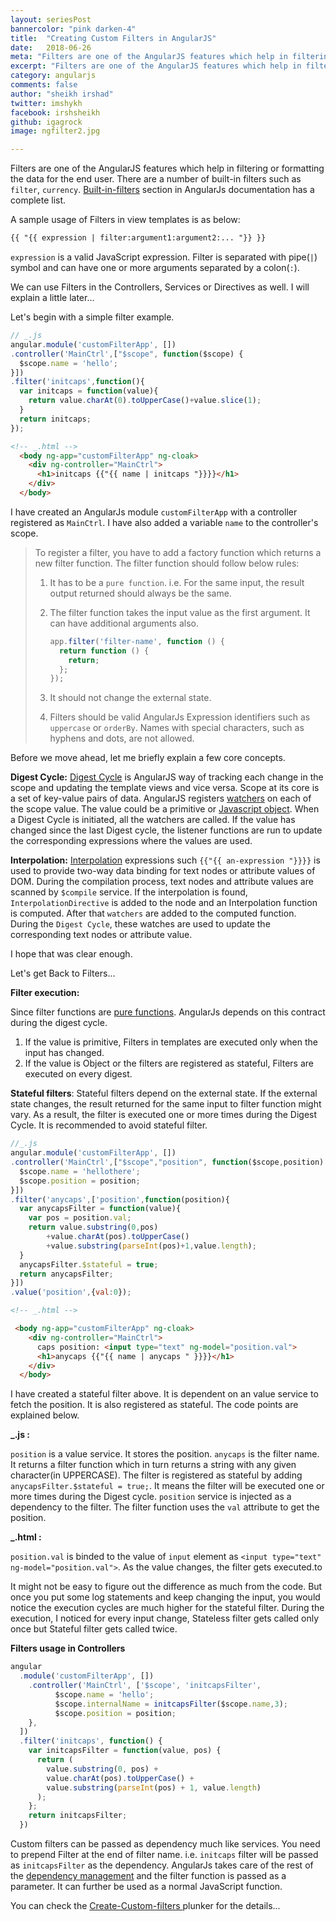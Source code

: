 ```yaml
---
layout: seriesPost
bannercolor: "pink darken-4"
title:  "Creating Custom Filters in AngularJS"
date:   2018-06-26
meta: "Filters are one of the AngularJS features which help in filtering or formatting the data for the end user"
excerpt: "Filters are one of the AngularJS features which help in filtering or formatting the data for the end user"
category: angularjs
comments: false
author: "sheikh irshad"
twitter: imshykh	
facebook: irshsheikh
github: igagrock
image: ngfilter2.jpg

---
```


Filters are one of the AngularJS features which help in filtering or formatting the data for the end user.
There are a number of built-in filters such as `filter`, `currency`. [Built-in-filters](https://docs.angularjs.org/api/ng/filter) section in AngularJs documentation has a complete list.

A sample usage of Filters in view templates is as below: 

```html
{{ "{{ expression | filter:argument1:argument2:... "}} }}
```

`expression` is a valid JavaScript expression. Filter is separated with  pipe(`|`) symbol and can have one or more arguments separated by a colon(`:`). 

We can use Filters in the Controllers, Services or Directives as well. I will explain a little later...

Let's begin with a simple filter example.

```js
// _.js
angular.module('customFilterApp', [])
.controller('MainCtrl',["$scope", function($scope) {
  $scope.name = 'hello';
}])
.filter('initcaps',function(){
  var initcaps = function(value){
    return value.charAt(0).toUpperCase()+value.slice(1);
  }
  return initcaps;
});
```

```html
<!-- _.html -->
  <body ng-app="customFilterApp" ng-cloak>
    <div ng-controller="MainCtrl">
      <h1>initcaps {{"{{ name | initcaps "}}}}</h1>
    </div>
  </body>
```

I have created an AngularJs module `customFilterApp` with a controller registered as  `MainCtrl`. I have also added a variable `name` to the controller's scope. 

> To register a filter, you have to add a factory function which returns a new filter function. 
> The filter function should follow below rules:
> 1. It has to be a `pure function`. i.e. For the same input, the result output returned should always be the same.
>
> 2. The filter function takes the input value as the first argument. It can have additional arguments also.
>
>    ```js
>    app.filter('filter-name', function () {
>      return function () {
>        return;
>      };
>    });
>    ```
>
>    
>
> 3. It should not change the external state. 
>
> 4. Filters should be valid AngularJs Expression identifiers such as `uppercase` or `orderBy`. Names with special characters, such as hyphens and dots, are not allowed. 

Before we move ahead, let me briefly explain a few core concepts.

**Digest Cycle:**
[Digest Cycle](https://docs.angularjs.org/api/ng/type/$rootScope.Scope#$digest) is AngularJS way of tracking each change in the scope and updating the template views and vice versa. Scope at its core is a set of key-value pairs of data. AngularJS registers [watchers](https://docs.angularjs.org/api/ng/type/$rootScope.Scope#$watch) on each of the scope value. The value could be a primitive or [Javascript object](https://developer.mozilla.org/en-US/docs/Web/JavaScript/Guide/Working_with_Objects). When a Digest Cycle is initiated, all the watchers are called. If the value has changed since the last Digest cycle, the listener functions are run to update the corresponding expressions where the values are used. 

**Interpolation:**
[Interpolation](https://docs.angularjs.org/guide/interpolation) expressions such `{{"{{ an-expression "}}}}` is used to provide two-way data binding for text nodes or attribute values of DOM. During the compilation process, text nodes and attribute values are scanned by `$compile`  service. If the interpolation is found, `InterpolationDirective` is added to the node and an Interpolation function is computed. After that `watchers`  are added to the computed function. During the `Digest Cycle`, these watches are used to update the corresponding text nodes or attribute value.

I hope that was clear enough.

Let's get Back to Filters...

**Filter execution:**

Since filter functions are [pure functions](https://en.wikipedia.org/wiki/Pure_function).  AngularJs depends on this contract during the digest cycle. 
1. If the value is primitive, Filters in templates are executed only when the input has changed.
2. If the value is Object or the filters are registered as stateful, Filters are executed on every digest.

**Stateful filters**:
Stateful filters depend on the external state. If the external state changes, the result returned for the same input to filter function might vary. As a result, the filter is executed one or more times during the Digest Cycle. It is recommended to avoid stateful filter. 

```js
//_.js
angular.module('customFilterApp', [])
.controller('MainCtrl',["$scope","position", function($scope,position) {
  $scope.name = 'hellothere';
  $scope.position = position;
}])
.filter('anycaps',['position',function(position){
  var anycapsFilter = function(value){
    var pos = position.val;
    return value.substring(0,pos)
        +value.charAt(pos).toUpperCase()
        +value.substring(parseInt(pos)+1,value.length);
  }
  anycapsFilter.$stateful = true;
  return anycapsFilter;
}])
.value('position',{val:0});
```
```html
<!-- _.html -->

 <body ng-app="customFilterApp" ng-cloak>
    <div ng-controller="MainCtrl">
      caps position: <input type="text" ng-model="position.val">
      <h1>anycaps {{"{{ name | anycaps " }}}}</h1>
    </div>
  </body>
```

I have created a stateful filter above. It is dependent on an value service to fetch the position. It is also registered as stateful. The code points are explained below.

**_.js :**

`position` is a value service. It stores the position. `anycaps` is the filter name. It returns a filter function which in turn returns a string with any given character(in UPPERCASE). The filter is registered as stateful by adding `anycapsFilter.$stateful = true;`.  It means the filter will be executed one or more times during the Digest cycle. `position` service is injected as a dependency to the filter. The filter function uses the `val` attribute to get the position.

**_.html :**

`position.val` is binded to the value of `input` element as `<input type="text" ng-model="position.val">`. As the value changes, the filter gets executed.to

It might not be easy to figure out the difference as much from the code. But once you put some log statements and keep changing the input, you would notice the execution cycles are much higher for the stateful filter. During the execution, I noticed for every input change, Stateless filter gets called only once but Stateful filter gets called twice.



**Filters usage in Controllers**

```js
angular
  .module('customFilterApp', [])
    .controller('MainCtrl', ['$scope', 'initcapsFilter',  				                 function($scope, initcapsFilter) {
          $scope.name = 'hello';
          $scope.internalName = initcapsFilter($scope.name,3);
          $scope.position = position;
    },
  ])
  .filter('initcaps', function() {
    var initcapsFilter = function(value, pos) {
      return (
        value.substring(0, pos) +
        value.charAt(pos).toUpperCase() +
        value.substring(parseInt(pos) + 1, value.length)
      );
    };
    return initcapsFilter;
  })
```

Custom filters can be passed as dependency much like services. You need to prepend Filter at the end of filter name. i.e. `initcaps` filter will be passed as `initcapsFilter` as the dependency.  AngularJs takes care of the rest of the [dependency management](https://docs.angularjs.org/guide/di) and the filter function is passed as a parameter. It can further be used as a normal JavaScript function.

You can check the [Create-Custom-filters ](https://next.plnkr.co/edit/rxGiA5vpJoB9YuTJ?preview) plunker for the details...









